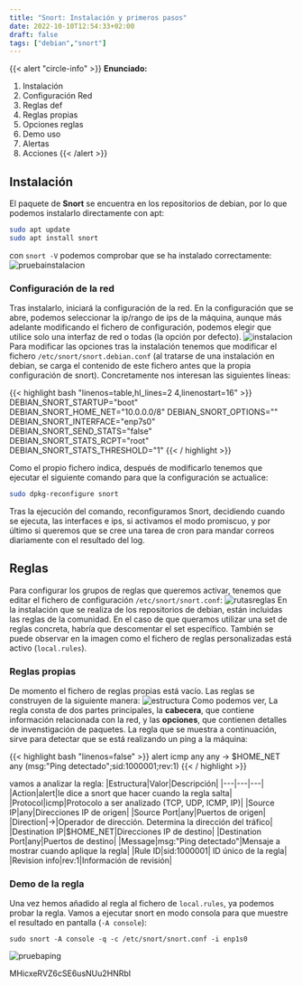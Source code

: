```yaml
---
title: "Snort: Instalación y primeros pasos"
date: 2022-10-10T12:54:33+02:00
draft: false
tags: ["debian","snort"]
---
```

{{< alert "circle-info" >}}
**Enunciado:**

1. Instalación
2. Configuración Red
3. Reglas def
4. Reglas propias
5. Opciones reglas
6. Demo uso
7. Alertas
8. Acciones
{{< /alert >}}

## Instalación

El paquete de **Snort** se encuentra en los repositorios de debian, por lo que podemos instalarlo directamente con apt:

```bash
sudo apt update
sudo apt install snort
```

con `snort -V` podemos comprobar que se ha instalado correctamente:
![pruebainstalacion](pruebainstalacion.png)

### Configuración de la red

Tras instalarlo, iniciará la configuración de la red. En la configuración que se abre, podemos seleccionar la ip/rango de ips de la máquina, aunque más adelante modificando el fichero de configuración, podemos elegir que utilice solo una interfaz de red o todas (la opción por defecto).
![instalacion](instalacion.png)
Para modificar las opciones tras la instalación tenemos que modificar el fichero `/etc/snort/snort.debian.conf` (al tratarse de una instalación en debian, se carga el contenido de este fichero antes que la propia configuración de snort). Concretamente nos interesan las siguientes líneas:

{{< highlight bash "linenos=table,hl_lines=2 4,linenostart=16" >}}
 DEBIAN_SNORT_STARTUP="boot"
 DEBIAN_SNORT_HOME_NET="10.0.0.0/8"
 DEBIAN_SNORT_OPTIONS=""
 DEBIAN_SNORT_INTERFACE="enp7s0"
 DEBIAN_SNORT_SEND_STATS="false"
 DEBIAN_SNORT_STATS_RCPT="root"
 DEBIAN_SNORT_STATS_THRESHOLD="1"
{{< / highlight >}}

Como el propio fichero indica, después de modificarlo tenemos que ejecutar el siguiente comando para que la configuración se actualice:

```bash
sudo dpkg-reconfigure snort
```

Tras la ejecución del comando, reconfiguramos Snort, decidiendo cuando se ejecuta, las interfaces e ips, si activamos el modo promiscuo, y por último si queremos que se cree una tarea de cron para mandar correos diariamente con el resultado del log. 

## Reglas

Para configurar los grupos de reglas que queremos activar, tenemos que editar el fichero de configuración `/etc/snort/snort.conf`:
![rutasreglas](rutasreglas.png)
En la instalación que se realiza de los repositorios de debian, están incluidas las reglas de la comunidad. En el caso de que queramos utilizar una set de reglas concreta, habría que descomentar el set específico. También se puede observar en la imagen como el fichero de reglas personalizadas está activo (`local.rules`).

### Reglas propias

De momento el fichero de reglas propias está vacío. Las reglas se construyen de la siguiente manera:
![estructura](estructuraregla.png)
Como podemos ver, La regla consta de dos partes principales, la **cabecera**, que contiene información relacionada con la red, y las **opciones**, que contienen detalles de invenstigación de paquetes. La regla que se muestra a continuación, sirve para detectar que se está realizando un ping a la máquina:

{{< highlight bash "linenos=false" >}}
alert icmp any any -> $HOME_NET any (msg:"Ping detectado";sid:1000001;rev:1)
{{< / highlight >}}

vamos a analizar la regla:
|Estructura|Valor|Descripción|
|---|---|---|
|Action|alert|le dice a snort que hacer cuando la regla salta|
|Protocol|icmp|Protocolo a ser analizado (TCP, UDP, ICMP, IP)|
|Source IP|any|Direcciones IP de origen|
|Source Port|any|Puertos de origen|
|Direction|->|Operador de dirección. Determina la dirección del tráfico|
|Destination IP|$HOME_NET|Direcciones IP de destino|
|Destination Port|any|Puertos de destino|
|Message|msg:"Ping detectado"|Mensaje a mostrar cuando aplique la regla|
|Rule ID|sid:1000001| ID único de la regla|
|Revision info|rev:1|Información de revisión|

### Demo de la regla

Una vez hemos añadido al regla al fichero de `local.rules`, ya podemos probar la regla. Vamos a ejecutar snort en modo consola para que muestre el resultado en pantalla (`-A console`):

```shell
sudo snort -A console -q -c /etc/snort/snort.conf -i enp1s0
```

![pruebaping](pruebaping.png)

MHicxeRVZ6cSE6usNUu2HNRbI